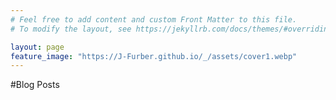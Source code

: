 ```yaml
---
# Feel free to add content and custom Front Matter to this file.
# To modify the layout, see https://jekyllrb.com/docs/themes/#overriding-theme-defaults

layout: page
feature_image: "https://J-Furber.github.io/_/assets/cover1.webp"
---
```


#Blog Posts
